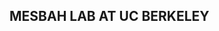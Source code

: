 ## MESBAH LAB AT UC BERKELEY

<!--
A GitHub organization for the Mesbah Lab, [Department of Chemical and Biomolecular Engineering](https://chemistry.berkeley.edu/cbe) at the University of California, Berkeley. 

Our interdisciplinary research lies at the intersection of optimal control theory, machine learning, applied mathematics, and their application to analysis and control of complex chemical and biomolecular systems. 
In particular, we are interested in developing computational methods and control theory that enable learning, analysis, and predictive control of uncertain systems. 
We employ these methods to facilitate high-performance control of systems spanning from (bio)molecular processes to manufacturing and energy systems whose dynamics cannot be modeled accurately or are intrinsically uncertain. 

Useful resources - 
[Mesbah Lab Website](https://www.mesbahlab.com/)
-->
